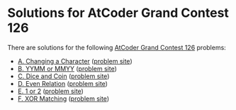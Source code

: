 # Solutions for AtCoder Grand Contest 126

There are solutions for the following [AtCoder Grand Contest 126](https://atcoder.jp/contests/abc126) problems:

- [A. Changing a Character](a.cc)
  ([problem site](https://atcoder.jp/contests/abc126/tasks/abc126_a))
- [B. YYMM or MMYY](b.cc)
  ([problem site](https://atcoder.jp/contests/abc126/tasks/abc126_b))
- [C. Dice and Coin](c.cc)
  ([problem site](https://atcoder.jp/contests/abc126/tasks/abc126_c))
- [D. Even Relation](d.cc)
  ([problem site](https://atcoder.jp/contests/abc126/tasks/abc126_d))
- [E. 1 or 2](e.cc)
  ([problem site](https://atcoder.jp/contests/abc126/tasks/abc126_e))
- [F. XOR Matching](f.cc)
  ([problem site](https://atcoder.jp/contests/abc126/tasks/abc126_f))
